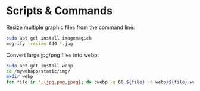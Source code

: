 # Scripts & Commands

Resize multiple graphic files from the command line:

```bash
sudo apt-get install imagemagick
mogrify -resize 640 *.jpg
```

Convert large jpg/png files into webp:

```bash
sudo apt-get install webp
cd /mywebapp/static/img/
mkdir webp        
for file in *.{jpg,png,jpeg}; do cwebp -q 60 ${file} -o webp/${file}.webp; done;
```
